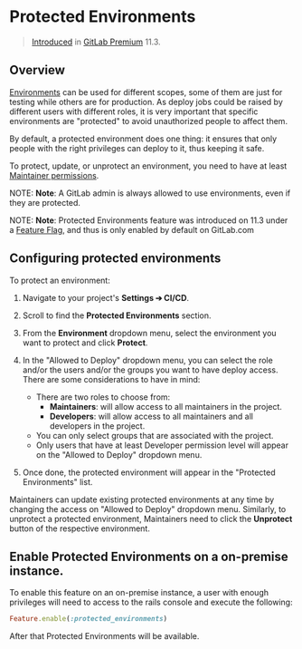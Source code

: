 # Protected Environments

> [Introduced][6303] in [GitLab Premium][ee] 11.3.

## Overview

[Environments](../environments.md) can be used for different scopes, some of
them are just for testing while others are for production. As deploy jobs could
be raised by different users with different roles, it is very important that
specific environments are "protected" to avoid unauthorized people to affect them.

By default, a protected environment does one thing: it ensures that only people
with the right privileges can deploy to it, thus keeping it safe.

To protect, update, or unprotect an environment, you need to have at least
[Maintainer permissions](../../user/permissions.md).

NOTE: **Note**:
A GitLab admin is always allowed to use environments, even if they are protected.

NOTE: **Note**:
Protected Environments feature was introduced on 11.3 under a 
[Feature Flag](../../development/feature_flags.md#developing-with-feature-flags), and thus 
is only enabled by default on GitLab.com

## Configuring protected environments

To protect an environment:

1. Navigate to your project's **Settings ➔ CI/CD**.
1. Scroll to find the **Protected Environments** section.
1. From the **Environment** dropdown menu, select the environment you want to protect and
   click **Protect**.
1. In the "Allowed to Deploy" dropdown menu, you can select the role and/or the
   users and/or the groups you want to have deploy access. There are some
   considerations to have in mind:
    - There are two roles to choose from:
      - **Maintainers**: will allow access to all maintainers in the project.
      - **Developers**: will allow access to all maintainers and all developers in the project.
    - You can only select groups that are associated with the project.
    - Only users that have at least Developer permission level will appear on
      the "Allowed to Deploy" dropdown menu.

1. Once done, the protected environment will appear in the "Protected Environments"
   list.

Maintainers can update existing protected environments at any time
by changing the access on "Allowed to Deploy" dropdown menu. Similarly,
to unprotect a protected environment, Maintainers need to click the
**Unprotect** button of the respective environment.

## Enable Protected Environments on a on-premise instance.

To enable this feature on an on-premise instance, a user with enough privileges
will need to access to the rails console and execute the following:


```ruby
Feature.enable(:protected_environments)
```

After that Protected Environments will be available.

[ee]: https://about.gitlab.com/pricing/
[6303]: https://gitlab.com/gitlab-org/gitlab-ee/merge_requests/6303
